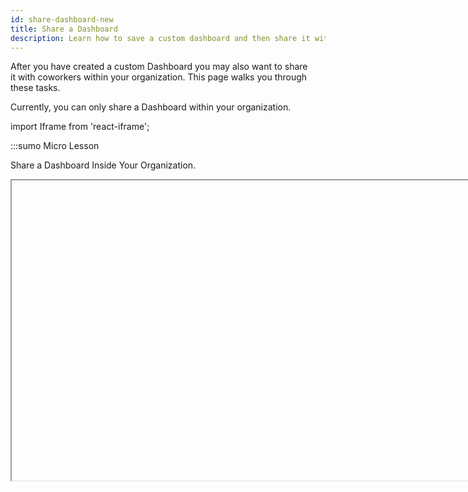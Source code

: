 ```yaml
---
id: share-dashboard-new
title: Share a Dashboard
description: Learn how to save a custom dashboard and then share it with others.
---
```


After you have created a custom Dashboard you may also want to share it with coworkers within your organization. This page walks you through these tasks.

Currently, you can only share a Dashboard within your organization.

import Iframe from 'react-iframe';

:::sumo Micro Lesson

Share a Dashboard Inside Your Organization.

<Iframe url="https://www.youtube.com/embed/nQOAYaMad4Q"
        width="854px"
        height="480px"
        id="myId"
        className="video-container"
        display="initial"
        position="relative"
        allow="accelerometer; autoplay=1; clipboard-write; encrypted-media; gyroscope; picture-in-picture"
        allowfullscreen
        />
:::


## Sharing a dashboard within your organization

Sharing dashboards allow you to extend the insights you gain from Sumo Logic with others within your organization. You can specify specific permissions for the user with whom you share the dashboard, as well as controlling the data that appears in the dashboard. 

When you share a dashboard, you specify the dashboard access rights for the users—View, Edit, or Manage. Dashboard access rights are described in [Available Permission Levels](/docs/manage/content-sharing#available-permission-levels).

You can grant the same access right to everyone with whom you share the dashboard. Or, you can give some users View access, other users Edit access, and other users Manage access. If you are going to grant different access rights to different users, be prepared with lists of users and the access level you want to grant to each.

## Dashboard sharing options

The following example shows the Share Dashboard dialog options you will use to specify with whom to share the dashboard and their access
permissions:

* **Share with specific users and roles**. This is where you select the users or roles with whom you wish to share the dashboard.
* **See who has access**. Lists the users and roles with whom the dashboard is already shared.
* **Shareable URL**. Shows the URL for the shared dashboard, with options for sharing the dashboard with filters and time range and filter settings. 

![Share Dashboard New.png](/img/dashboards-new/share-dashboard-new/Share-Dashboard-New.png)

## How to share a dashboard

This section walks you through the process of sharing a dashboard with other people within your organization.

To share a dashboard within your organization, do the following:

1. Click the share icon on the dashboard or share it from the [Library](/docs/get-started/library).

    ![share icon.png](/img/dashboards-new/share-dashboard-new/share-icon.png)

1. Click in the **Share with specific users and roles** field and select with whom to share the dashboard from the dropdown list. 

    If you choose **Your Entire Organization**, all users in your organization will be granted the access permissions you specify in the next step. 

1. In the **Access** area, select the user permissions you want to grant from the dropdown list: **Edit**, **View**, or **Manage.** 
1. Optionally, select **Advanced Access** option to allow users to grant view access to others. For more information, see the [Available Permission Levels](/docs/manage/content-sharing#available-permission-levels) section of the [Share Content](/docs/manage/content-sharing) page.

    ![ShareDashboard_Advanced_Access.png](/img/dashboards-new/share-dashboard-new/ShareDashboard_Advanced_Access.png)

1. To share the dashboard with another set of users, but with different access permissions, click **Add users with another access level** and repeat steps 2 and 3. 

    ![ShareDashboard_User_Roles.png](/img/dashboards-new/share-dashboard-new/ShareDashboard_User_Roles.png)

1. To send an email to the recipients of the shared dashboard, toggle **Notify recipients by email** to ON, and enter a note in the text field.

    ![ShareDashboard_Email_notification.png](/img/dashboards-new/share-dashboard-new/ShareDashboard_Email_notification.png)

1. Click **Share**.

## Shareable URL

A URL to your Dashboard is available from the **Shareable URL** section. You have the option to include the current time range or variable values in the URL.

![dashboard new shareable url.png](/img/dashboards-new/share-dashboard-new/dashboard-new-shareable-url.png)
